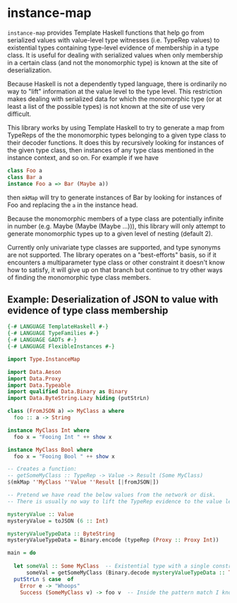 # instance-map

`instance-map` provides Template Haskell functions that help go from serialized values with value-level type witnesses (i.e. TypeRep values) to existential types containing type-level evidence of membership in a type class.  It is useful for dealing with serialized values when only membership in a certain class (and not the monomorphic type) is known at the site of deserialization.

Because Haskell is not a dependently typed language, there is ordinarily no way to "lift" information at the value level to the type level.  This restriction makes dealing with serialized data for which the monomorphic type (or at least a list of the possible types) is not known at the site of use very difficult.  

This library works by using Template Haskell to try to generate a map from TypeReps of the the monomorphic types belonging to a given type class to their decoder functions.  It does this by recursively looking for instances of the given type class, then instances of any type class mentioned in the instance context, and so on.  For example if we have

```haskell
class Foo a
class Bar a
instance Foo a => Bar (Maybe a))
```

then `mkMap` will try to generate instances of Bar by looking for instances of Foo and replacing the `a` in the instance head.

Because the monomorphic members of a type class are potentially infinite in number (e.g. Maybe (Maybe (Maybe ...))), this library will only attempt to generate monomorphic types up to a given level of nesting (default 2).

Currently only univariate type classes are supported, and type synonyms are not supported.  The library operates on a "best-efforts" basis, so if it encounters a multiparameter type class or other constraint it doesn't know how to satisfy, it will give up on that branch but continue to try other ways of finding the monomorphic type class members.

## Example: Deserialization of JSON to value with evidence of type class membership
```haskell
{-# LANGUAGE TemplateHaskell #-}
{-# LANGUAGE TypeFamilies #-}
{-# LANGUAGE GADTs #-}
{-# LANGUAGE FlexibleInstances #-}

import Type.InstanceMap

import Data.Aeson
import Data.Proxy
import Data.Typeable
import qualified Data.Binary as Binary
import Data.ByteString.Lazy hiding (putStrLn)

class (FromJSON a) => MyClass a where
  foo :: a -> String

instance MyClass Int where
  foo x = "Fooing Int " ++ show x

instance MyClass Bool where
  foo x = "Fooing Bool " ++ show x

-- Creates a function:
-- getSomeMyClass :: TypeRep -> Value -> Result (Some MyClass)
$(mkMap ''MyClass ''Value ''Result [|fromJSON|])

-- Pretend we have read the below values from the network or disk. 
-- There is usually no way to lift the TypeRep evidence to the value level.

mysteryValue :: Value
mysteryValue = toJSON (6 :: Int)

mysteryValueTypeData :: ByteString
mysteryValueTypeData = Binary.encode (typeRep (Proxy :: Proxy Int))

main = do
                  
  let someVal :: Some MyClass  -- Existential type with a single constructor, SomeMyClass
      someVal = getSomeMyClass (Binary.decode mysteryValueTypeData :: TypeRep) mysteryValue
  putStrLn $ case  of
    Error e -> "Whoops"
    Success (SomeMyClass v) -> foo v  -- Inside the pattern match I know v has a MyClass instance
```

